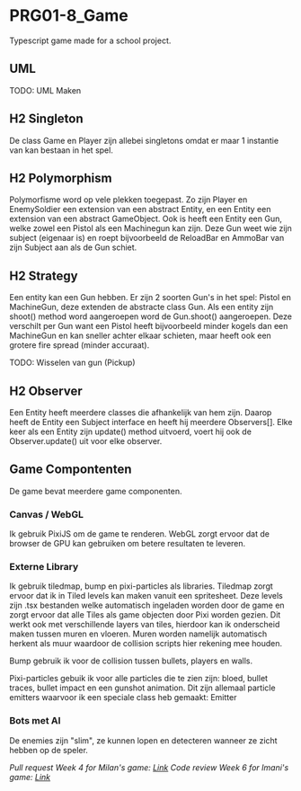 # PRG01-8_Game
Typescript game made for a school project.

## UML
TODO: UML Maken

## H2 Singleton
De class Game en Player zijn allebei singletons omdat er maar 1 instantie van kan bestaan in het spel.

## H2 Polymorphism
Polymorfisme word op vele plekken toegepast. Zo zijn Player en EnemySoldier een extension van een abstract Entity, en een Entity een extension van een abstract GameObject. Ook is heeft een Entity een Gun, welke zowel een Pistol als een Machinegun kan zijn. Deze Gun weet wie zijn subject (eigenaar is) en roept bijvoorbeeld de ReloadBar en AmmoBar van zijn Subject aan als de Gun schiet.

## H2 Strategy
Een entity kan een Gun hebben. Er zijn 2 soorten Gun's in het spel: Pistol en MachineGun, deze extenden de abstracte class Gun. Als een entity zijn shoot() method word aangeroepen word de Gun.shoot() aangeroepen. Deze verschilt per Gun want een Pistol heeft bijvoorbeeld minder kogels dan een MachineGun en kan sneller achter elkaar schieten, maar heeft ook een grotere fire spread (minder accuraat).

TODO: Wisselen van gun (Pickup)

## H2 Observer
Een Entity heeft meerdere classes die afhankelijk van hem zijn. Daarop heeft de Entity een Subject interface en heeft hij meerdere Observers[]. Elke keer als een Entity zijn update() method uitvoerd, voert hij ook de Observer.update() uit voor elke observer.

## Game Compontenten
De game bevat meerdere game componenten.

### Canvas / WebGL
Ik gebruik PixiJS om de game te renderen. WebGL zorgt ervoor dat de browser de GPU kan gebruiken om betere resultaten te leveren.

### Externe Library
Ik gebruik tiledmap, bump en pixi-particles als libraries. Tiledmap zorgt ervoor dat ik in Tiled levels kan maken vanuit een spritesheet. Deze levels zijn .tsx bestanden welke automatisch ingeladen worden door de game en zorgt ervoor dat alle Tiles als game objecten door Pixi worden gezien. Dit werkt ook met verschillende layers van tiles, hierdoor kan ik onderscheid maken tussen muren en vloeren. Muren worden namelijk automatisch herkent als muur waardoor de collision scripts hier rekening mee houden.

Bump gebruik ik voor de collision tussen bullets, players en walls. 

Pixi-particles gebuik ik voor alle particles die te zien zijn: bloed, bullet traces, bullet impact en een gunshot animation. Dit zijn allemaal particle emitters waarvoor ik een speciale class heb gemaakt: Emitter

### Bots met AI
De enemies zijn "slim", ze kunnen lopen en detecteren wanneer ze zicht hebben op de speler.



*Pull request Week 4 for Milan's game: [Link](https://github.com/milansosef/TypescriptGame_PRG01-8/pull/1)*
*Code review Week 6 for Imani's game: [Link](https://github.com/maniflames/dodge/issues/2)*
